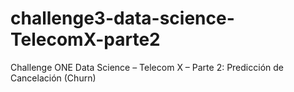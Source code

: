# challenge3-data-science-TelecomX-parte2
Challenge ONE Data Science – Telecom X – Parte 2: Predicción de Cancelación (Churn)
